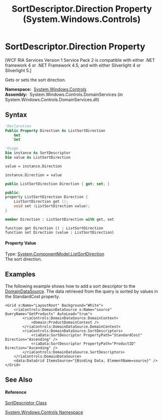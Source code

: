 ﻿---
title: SortDescriptor.Direction Property  (System.Windows.Controls)
TOCTitle: Direction Property
ms:assetid: P:System.Windows.Controls.SortDescriptor.Direction
ms:mtpsurl: https://msdn.microsoft.com/en-us/library/system.windows.controls.sortdescriptor.direction(v=VS.91)
ms:contentKeyID: 28755378
ms.date: 01/27/2012
mtps_version: v=VS.91
f1_keywords:
- System.Windows.Controls.SortDescriptor.Direction
- System.Windows.Controls.SortDescriptor.get_Direction
- System.Windows.Controls.SortDescriptor.set_Direction
dev_langs:
- CSharp
- JScript
- VB
- XAML
- FSharp
- c++
api_location:
- System.Windows.Controls.DomainServices.dll
api_name:
- System.Windows.Controls.SortDescriptor.Direction
- System.Windows.Controls.SortDescriptor.get_Direction
- System.Windows.Controls.SortDescriptor.set_Direction
api_type:
- Managed
topic_type:
- apiref
- kbSyntax
product_family_name: VS
ROBOTS: INDEX,FOLLOW
---

# SortDescriptor.Direction Property

\[WCF RIA Services Version 1 Service Pack 2 is compatible with either .NET framework 4 or .NET Framework 4.5, and with either Silverlight 4 or Silverlight 5.\]

Gets or sets the sort direction.

**Namespace:**  [System.Windows.Controls](ms590941\(v=vs.91\).md)  
**Assembly:**  System.Windows.Controls.DomainServices (in System.Windows.Controls.DomainServices.dll)

## Syntax

``` vb
'Declaration
Public Property Direction As ListSortDirection
    Get
    Set
```

``` vb
'Usage
Dim instance As SortDescriptor
Dim value As ListSortDirection

value = instance.Direction

instance.Direction = value
```

``` csharp
public ListSortDirection Direction { get; set; }
```

``` c++
public:
property ListSortDirection Direction {
    ListSortDirection get ();
    void set (ListSortDirection value);
}
```

``` fsharp
member Direction : ListSortDirection with get, set
```

``` jscript
function get Direction () : ListSortDirection
function set Direction (value : ListSortDirection)
```

#### Property Value

Type: [System.ComponentModel.ListSortDirection](https://msdn.microsoft.com/en-us/library/7t4xtd1d)  
The sort direction.  

## Examples

The following example shows how to add a sort descriptor to the [DomainDataSource](ee732901\(v=vs.91\).md). The data retrieved from the query is sorted by values in the StandardCost property.

``` xaml
<Grid x:Name="LayoutRoot" Background="White">  
    <riaControls:DomainDataSource x:Name="source" QueryName="GetProducts" AutoLoad="true">
        <riaControls:DomainDataSource.DomainContext>
            <domain:ProductDomainContext />
        </riaControls:DomainDataSource.DomainContext>   
        <riaControls:DomainDataSource.SortDescriptors>
            <riaData:SortDescriptor PropertyPath="StandardCost" Direction="Ascending" />
            <riaData:SortDescriptor PropertyPath="ProductID" Direction="Ascending" />
        </riaControls:DomainDataSource.SortDescriptors>
    </riaControls:DomainDataSource>
    <data:DataGrid ItemsSource="{Binding Data, ElementName=source}" />
</Grid>
```

## See Also

#### Reference

[SortDescriptor Class](ff423258\(v=vs.91\).md)

[System.Windows.Controls Namespace](ms590941\(v=vs.91\).md)

